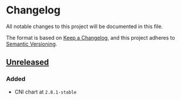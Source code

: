 # Changelog

All notable changes to this project will be documented in this file.

The format is based on [Keep a Changelog](https://keepachangelog.com/en/1.0.0/),
and this project adheres to [Semantic Versioning](https://semver.org/spec/v2.0.0.html).

## [Unreleased]

### Added

- CNI chart at `2.8.1-stable`

[Unreleased]: https://github.com/giantswarm/linkerd2-cni/tree/master
